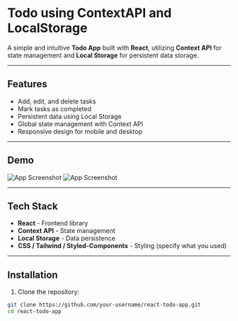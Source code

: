# Todo using ContextAPI and LocalStorage

A simple and intuitive **Todo App** built with **React**, utilizing **Context API** for state management and **Local Storage** for persistent data storage.

---

## Features

- Add, edit, and delete tasks
- Mark tasks as completed
- Persistent data using Local Storage
- Global state management with Context API
- Responsive design for mobile and desktop

---

## Demo

![App Screenshot](SS1.png)
![App Screenshot](SS2.png)

---

## Tech Stack

- **React** - Frontend library
- **Context API** - State management
- **Local Storage** - Data persistence
- **CSS / Tailwind / Styled-Components** - Styling (specify what you used)

---

## Installation

1. Clone the repository:

```bash
git clone https://github.com/your-username/react-todo-app.git
cd react-todo-app
